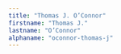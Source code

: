 ```yaml
---
title: "Thomas J. O’Connor"
firstname: "Thomas J."
lastname: "O’Connor"
alphaname: "oconnor-thomas-j"
---
```

